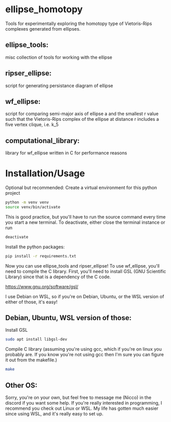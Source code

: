 # ellipse_homotopy
Tools for experimentally exploring the homotopy type of Vietoris-Rips complexes generated from ellipses. 

## ellipse_tools: 
misc collection of tools for working with the ellipse

## ripser_ellipse:
script for generating persistance diagram of ellipse

## wf_ellipse:
script for comparing semi-major axis of ellipse a and the smallest r value such that the Vietoris-Rips complex of the ellipse at distance r includes a five vertex clique, i.e. k_5

## computational_library:
library for wf_ellipse written in C for performance reasons

# Installation/Usage
Optional but recommended:
Create a virtual environment for this python project
```sh
python -m venv venv
source venv/bin/activate
```
This is good practice, but you'll have to run the source command every time you start a new terminal.
To deactivate, either close the terminal instance or run
```sh
deactivate
```

Install the python packages:
```sh
pip install -r requirements.txt
```

Now you can use ellipse_tools and ripser_ellipse!
To use wf_ellipse, you'll need to compile the C library.
First, you'll need to install GSL (GNU Scientific Library) since that is a dependency of the C code.

https://www.gnu.org/software/gsl/

I use Debian on WSL, so if you're on Debian, Ubuntu, or the WSL version of either of those, it's easy!
## Debian, Ubuntu, WSL version of those:
Install GSL
```sh
sudo apt install libgsl-dev
```
Compile C library (assuming you're using gcc, which if you're on linux you probably are. If you know you're not using gcc then I'm sure you can figure it out from the makefile.)
```sh
make
```

## Other OS:
Sorry, you're on your own, but feel free to message me (Nicco) in the discord if you want some help.
If you're really interested in programming, I recommend you check out Linux or WSL.
My life has gotten much easier since using WSL, and it's really easy to set up.


